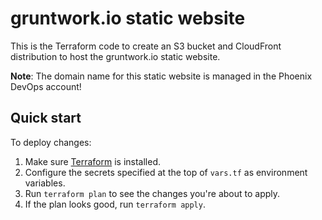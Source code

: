 # gruntwork.io static website

This is the Terraform code to create an S3 bucket and CloudFront distribution to host the gruntwork.io static website.

**Note**: The domain name for this static website is managed in the Phoenix DevOps account!



## Quick start

To deploy changes:

1. Make sure [Terraform](https://www.terraform.io/) is installed.
1. Configure the secrets specified at the top of `vars.tf` as environment variables.
1. Run `terraform plan` to see the changes you're about to apply.
1. If the plan looks good, run `terraform apply`.

